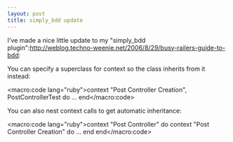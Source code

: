 ```yaml
--- 
layout: post
title: simply_bdd update
---
```

I've made a nice little update to my "simply_bdd plugin":http://weblog.techno-weenie.net/2006/8/29/busy-railers-guide-to-bdd:

You can specify a superclass for context so the class inherits from it instead:

<macro:code lang="ruby">context "Post Controller Creation", PostControllerTest do
  ...
end</macro:code>

You can also nest context calls to get automatic inheritance:

<macro:code lang="ruby">context "Post Controller" do
  context "Post Controller Creation" do
    ...
  end
end</macro:code>
